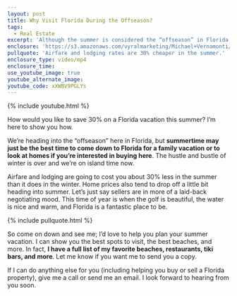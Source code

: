 ```yaml
---
layout: post
title: Why Visit Florida During the Offseason?
tags:
  - Real Estate
excerpt: 'Although the summer is considered the “offseason” in Florida, it’s still a great time to visit. Here are all the benefits you’ll see during this time of year.'
enclosure: 'https://s3.amazonaws.com/vyralmarketing/Michael+Vernamonti/Gulf+Coast+Real+Estate+It%E2%80%99s+a+perfect+time+to+visit+Florida.mp4'
pullquote: 'Airfare and lodging rates are 30% cheaper in the summer.'
enclosure_type: video/mp4
enclosure_time:
use_youtube_image: true
youtube_alternate_image:
youtube_code: xXWBV9PGLYs
---
```



{% include youtube.html %}

How would you like to save 30% on a Florida vacation this summer? I’m here to show you how.

We’re heading into the “offseason” here in Florida, but **summertime may just be the best time to come down to Florida for a family vacation or to look at homes if you’re interested in buying here**. The hustle and bustle of winter is over and we’re on island time now.&nbsp;

Airfare and lodging are going to cost you about 30% less in the summer than it does in the winter. Home prices also tend to drop off a little bit heading into summer. Let’s just say sellers are in more of a laid-back negotiating mood. This time of year is when the golf is beautiful, the water is nice and warm, and Florida is a fantastic place to be.

{% include pullquote.html %}

So come on down and see me; I’d love to help you plan your summer vacation. I can show you the best spots to visit, the best beaches, and more. In fact, **I have a full list of my favorite beaches, restaurants, tiki bars, and more**. Let me know if you want me to send you a copy.

If I can do anything else for you (including helping you buy or sell a Florida property), give me a call or send me an email. I look forward to hearing from you soon.